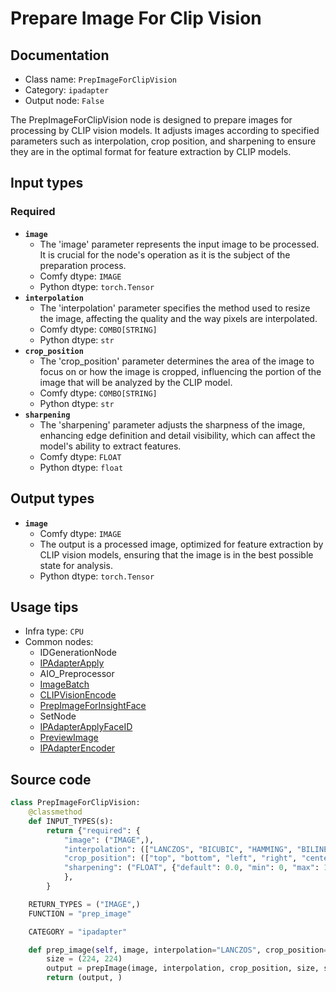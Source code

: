 # Prepare Image For Clip Vision
## Documentation
- Class name: `PrepImageForClipVision`
- Category: `ipadapter`
- Output node: `False`

The PrepImageForClipVision node is designed to prepare images for processing by CLIP vision models. It adjusts images according to specified parameters such as interpolation, crop position, and sharpening to ensure they are in the optimal format for feature extraction by CLIP models.
## Input types
### Required
- **`image`**
    - The 'image' parameter represents the input image to be processed. It is crucial for the node's operation as it is the subject of the preparation process.
    - Comfy dtype: `IMAGE`
    - Python dtype: `torch.Tensor`
- **`interpolation`**
    - The 'interpolation' parameter specifies the method used to resize the image, affecting the quality and the way pixels are interpolated.
    - Comfy dtype: `COMBO[STRING]`
    - Python dtype: `str`
- **`crop_position`**
    - The 'crop_position' parameter determines the area of the image to focus on or how the image is cropped, influencing the portion of the image that will be analyzed by the CLIP model.
    - Comfy dtype: `COMBO[STRING]`
    - Python dtype: `str`
- **`sharpening`**
    - The 'sharpening' parameter adjusts the sharpness of the image, enhancing edge definition and detail visibility, which can affect the model's ability to extract features.
    - Comfy dtype: `FLOAT`
    - Python dtype: `float`
## Output types
- **`image`**
    - Comfy dtype: `IMAGE`
    - The output is a processed image, optimized for feature extraction by CLIP vision models, ensuring that the image is in the best possible state for analysis.
    - Python dtype: `torch.Tensor`
## Usage tips
- Infra type: `CPU`
- Common nodes:
    - IDGenerationNode
    - [IPAdapterApply](../../ComfyUI_IPAdapter_plus/Nodes/IPAdapterApply.md)
    - AIO_Preprocessor
    - [ImageBatch](../../Comfy/Nodes/ImageBatch.md)
    - [CLIPVisionEncode](../../Comfy/Nodes/CLIPVisionEncode.md)
    - [PrepImageForInsightFace](../../ComfyUI_IPAdapter_plus/Nodes/PrepImageForInsightFace.md)
    - SetNode
    - [IPAdapterApplyFaceID](../../ComfyUI_IPAdapter_plus/Nodes/IPAdapterApplyFaceID.md)
    - [PreviewImage](../../Comfy/Nodes/PreviewImage.md)
    - [IPAdapterEncoder](../../ComfyUI_IPAdapter_plus/Nodes/IPAdapterEncoder.md)



## Source code
```python
class PrepImageForClipVision:
    @classmethod
    def INPUT_TYPES(s):
        return {"required": {
            "image": ("IMAGE",),
            "interpolation": (["LANCZOS", "BICUBIC", "HAMMING", "BILINEAR", "BOX", "NEAREST"],),
            "crop_position": (["top", "bottom", "left", "right", "center", "pad"],),
            "sharpening": ("FLOAT", {"default": 0.0, "min": 0, "max": 1, "step": 0.05}),
            },
        }

    RETURN_TYPES = ("IMAGE",)
    FUNCTION = "prep_image"

    CATEGORY = "ipadapter"

    def prep_image(self, image, interpolation="LANCZOS", crop_position="center", sharpening=0.0):
        size = (224, 224)
        output = prepImage(image, interpolation, crop_position, size, sharpening, 0)
        return (output, )

```
